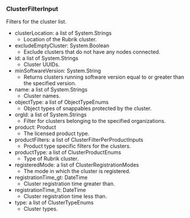 ### ClusterFilterInput
Filters for the cluster list.

- clusterLocation: a list of System.Strings
  - Location of the Rubrik cluster.
- excludeEmptyCluster: System.Boolean
  - Exclude clusters that do not have any nodes connected.
- id: a list of System.Strings
  - Cluster UUIDs.
- minSoftwareVersion: System.String
  - Returns clusters running software version equal to or greater than the specified version.
- name: a list of System.Strings
  - Cluster names.
- objectType: a list of ObjectTypeEnums
  - Object types of snappables protected by the cluster.
- orgId: a list of System.Strings
  - Filter for clusters belonging to the specified organizations.
- product: Product
  - The licensed product type.
- productFilters: a list of ClusterFilterPerProductInputs
  - Product type specific filters for the clusters.
- productType: a list of ClusterProductEnums
  - Type of Rubrik cluster.
- registeredMode: a list of ClusterRegistrationModes
  - The mode in which the cluster is registered.
- registrationTime_gt: DateTime
  - Cluster registration time greater than.
- registrationTime_lt: DateTime
  - Cluster registration time less than.
- type: a list of ClusterTypeEnums
  - Cluster types.
